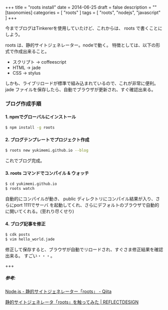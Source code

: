 +++
title = "roots install"
date = 2014-06-25
draft = false
description = ""
[taxonomies]
categories = [ "roots" ]
tags = [ "roots", "nodejs", "javascript" ]
+++

今までブログはTinkererを使用していたけど、これからは、 roots で書くことにしよう。

roots は、静的サイトジェネレーター。nodeで動く。
特徴としては、以下の形式で作成出来ること。

* スクリプト -> coffeescript
* HTML -> jade
* CSS -> stylus

しかも、ライブリロードが標準で組み込まれているので、これが非常に便利。
jade ファイルを保存したら、自動でブラウザが更新され、すぐ確認出来る。

<!-- more -->

### ブログ作成手順

#### 1. npmでグローバルにインストール

```sh
$ npm install -g roots
```

#### 2. ブログテンプレートでプロジェクト作成

```sh
$ roots new yukimemi.github.io --blog
```
これでブログ完成。

#### 3. roots コマンドでコンパイル & ウォッチ

```sh
$ cd yukimemi.github.io
$ roots watch
```

自動的にコンパイルが動き、 public ディレクトリにコンパイル結果が入り、さらにport 1111でサーバ
を起動してくれ、さらにデフォルトのブラウザで自動的に開いてくれる。(至れり尽くせり)

#### 4. ブログ記事を修正

```sh
$ cdk posts
$ vim hello_world.jade
```

修正して保存すると、ブラウザが自動でリロードされ、すぐさま修正結果を確認出来る。
すごい・・・。

+++

##### 参考:

[Node.js - 静的サイトジェネレーター「roots」 - Qiita](http://qiita.com/morishitter/items/b708a11e09b6fcb2f751)

[静的サイトジェネレータ「roots」を触ってみた | REFLECTDESIGN](http://re-dzine.net/2013/02/roots/)

